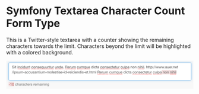 # Symfony Textarea Character Count Form Type

This is a Twitter-style textarea with a counter showing the remaining
characters towards the limit. Characters beyond the limit will be
highlighted with a colored background.

![Textarea screenshot](Resources/doc/textarea_screenshot.png)